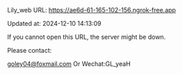 Lily_web URL: https://ae6d-61-165-102-156.ngrok-free.app

Updated at: 2024-12-10 14:13:09

If you cannot open this URL, the server might be down.

Please contact: 

goley04@foxmail.com Or Wechat:GL_yeaH